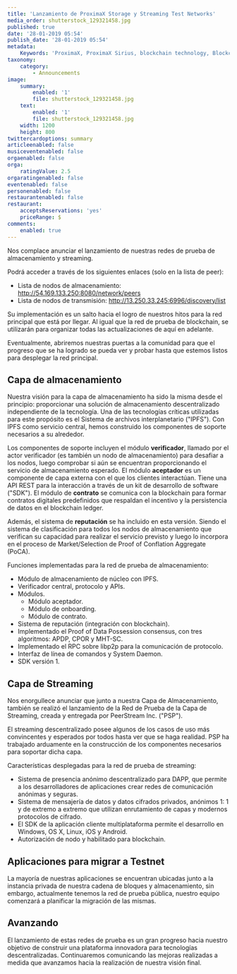 ```yaml
---
title: 'Lanzamiento de ProximaX Storage y Streaming Test Networks'
media_order: shutterstock_129321458.jpg
published: true
date: '28-01-2019 05:54'
publish_date: '28-01-2019 05:54'
metadata:
    Keywords: 'ProximaX, ProximaX Sirius, blockchain technology, Blockchain powered, Blockchain protocol, Distributed ledger technology, DLT, dlt, Distributed ledger, Decentralized database, Decentralized database technology, Decentralized storage, Decentralized storage technology, Decentralized supply chain, Decentralized streaming, Integrated and distributed ledger technology, IaDLt, Peer-to-peer technology, Peer to peer streaming, Peer to peer, Consensus mechanism, Consensus protocol, Asymmetric encryption, Data encryption, Off-chain storage, Off-chain streaming, Distributed File Management System, DFMS, Super Contract, Immutability, Data encryption, Encrypted by default, Permissioned, Permission based, Tokenomics, Token economics, Crypto trading, Cryptocurrency, Supply chain, CSD, Central Securities Depository, STO, Security Token Offering, Decentralized supply chain, STO, Private blockchain, DAapps, Decentralized applications, Blockchain apps, Streaming Layer, Streaming Node, Storage Layer, Storage Node, Sharded Information, Sharded Data, Use Case, Use Cases, Blockchain Consensus, Consensus Protocol, Enterprise Solution, Enterprise Solutions, System Integration, Transparency, Immutability, Irreversibility, Traceability, Proof of Bandwidth, Proof of Conflation Aggregate, Proof of Storage, Encryption, Data Security, Data Privacy, Cyber Security, Hackers, Hacking, Nodes, Public Chain, Private Chain, Hybrid Chain, Public & Private Chain, Catapult, SDK, SDKs, Software Development Kits, Super Contract, Super Contracts, Smart Contract, Smart Contracts, Peer-to-Peer , Peer-to-Peer Storage, Software-as-a-Service, SaaS, Lon Wong, PSP, PeerStream, PeerStream Protocol, Anonymous streaming, New Economic Model, New Economic Model Foundation, 482.solutions, Ministry of Community Development UAE, Dragonfly  Fintech, Xarcade, Testnet, Test network, Mainnet, Main network, Tokenomics, Token Economics, XPX, Crypto Currency, Crypto Currencies, Crypto Exchange, Crypto Exchanges, Bitcoin, Zero trust, Escrow, Onchain escrow, Trustless swaps, Trustless, Onion routing, SIM Identity attestation, ProximaX KYC, KYC, Know Your Customer, Know Your Counter Party, Onboarding Customer, Customer Onboarding, Identity Management, Identity Management System, Identity Verification, Identity Authentication, Anti-Money Laundering, AML, RegTech, Regulation Tech, Regulation Technology, GDPR, General Data Protection Regulation, EU GDPR, European Union GDPR, European Union General Data Protection Regulation, Knowyourcustomer, Compliance system, Compliance systems, , ProximaX Suite, Office Suite, Office Collaboration, Workforce Collaboration, Collaboration, Real Time Collaboration, Office suite, word processing, Office collaboration, File sharing, Decentralized file sharing, Real Time Editing, Office Productivity, Productivity, Office Applications, Microsoft Office, Word Processor, Word Processing, Microsoft Word Spreadsheet, Spreadsheets, Excel, Microsoft Excel, Presentation, Presentations, Microsoft Powerpoint, Powerpoint, Keynote, Collabora Office, LibreOffice, Collabora Productivity, Collabora Productivity Ltd,'
taxonomy:
    category:
        - Announcements
image:
    summary:
        enabled: '1'
        file: shutterstock_129321458.jpg
    text:
        enabled: '1'
        file: shutterstock_129321458.jpg
    width: 1200
    height: 800
twittercardoptions: summary
articleenabled: false
musiceventenabled: false
orgaenabled: false
orga:
    ratingValue: 2.5
orgaratingenabled: false
eventenabled: false
personenabled: false
restaurantenabled: false
restaurant:
    acceptsReservations: 'yes'
    priceRange: $
comments:
    enabled: true
---
```


Nos complace anunciar el lanzamiento de nuestras redes de prueba de almacenamiento y streaming.

Podrá acceder a través de los siguientes enlaces (solo en la lista de peer):
* Lista de nodos de almacenamiento: http://54.169.133.250:8080/network/peers 
* Lista de nodos de transmisión: http://13.250.33.245:6996/discovery/list

Su implementación es un salto hacia el logro de nuestros hitos para la red principal que está por llegar. Al igual que la red de prueba de blockchain, se utilizarán para organizar todas las actualizaciones de aquí en adelante.

Eventualmente, abriremos nuestras puertas a la comunidad para que el progreso que se ha logrado se pueda ver y probar hasta que estemos listos para desplegar la red principal.
 
## Capa de almacenamiento

Nuestra visión para la capa de almacenamiento ha sido la misma desde el principio: proporcionar una solución de almacenamiento descentralizado independiente de la tecnología. Una de las tecnologías críticas utilizadas para este propósito es el Sistema de archivos interplanetario ("IPFS"). Con  IPFS como servicio central, hemos construido los componentes de soporte necesarios a su alrededor.

Los componentes de soporte incluyen el módulo **verificador**, llamado por el actor verificador (es también un nodo de almacenamiento) para desafiar a los nodos, luego comprobar si aún se encuentran proporcionando el servicio de almacenamiento esperado. El módulo **aceptador** es un componente de capa externa con el que los clientes interactúan. Tiene una API REST para la interacción a través de un kit de desarrollo de software ("SDK"). El módulo de **contrato** se comunica con la blockchain para formar contratos digitales predefinidos que respaldan el incentivo y la persistencia de datos en el blockchain ledger.

Además, el sistema de **reputación** se ha incluido en esta versión. Siendo el sistema de clasificación para todos los nodos de almacenamiento que verifican su capacidad para realizar el servicio previsto y luego lo incorpora en el proceso de Market/Selection de Proof of Conflation Aggregate (PoCA).

Funciones implementadas para la red de prueba de almacenamiento:
* Módulo de almacenamiento de núcleo con IPFS.
* Verificador central, protocolo y APIs.
* Módulos.
    * Módulo aceptador.
    * Módulo de onboarding.
    * Módulo de contrato.
* Sistema de reputación (integración con blockchain).
* Implementado el Proof of Data Possession consensus, con tres algoritmos: APDP, CPOR y MHT-SC.
* Implementado el RPC sobre libp2p para la comunicación de protocolo.
* Interfaz de línea de comandos y System Daemon.
* SDK versión 1.



## Capa de Streaming 

Nos enorgullece anunciar que junto a nuestra Capa de Almacenamiento,  también se realizó el lanzamiento de la Red de Prueba de la Capa de Streaming, creada y entregada por PeerStream Inc. ("PSP").

El streaming descentralizado posee algunos de los casos de uso más convincentes y esperados por todos hasta ver que se haga realidad. PSP ha trabajado arduamente en la construcción de los componentes necesarios para soportar dicha capa.

Características desplegadas para la red de prueba de streaming:

* Sistema de presencia anónimo descentralizado para DAPP, que permite a los desarrolladores de aplicaciones crear redes de comunicación anónimas y seguras.
* Sistema de mensajería de datos y datos cifrados privados, anónimos 1: 1 y de extremo a extremo que utilizan enrutamiento de capas  y modernos protocolos de cifrado.
* El SDK de la aplicación cliente multiplataforma permite el desarrollo en Windows, OS X, Linux, iOS y Android.
* Autorización de nodo y habilitado para blockchain.

## Aplicaciones para migrar a Testnet
La mayoría de nuestras aplicaciones se encuentran ubicadas junto a la instancia privada de nuestra cadena de bloques y almacenamiento, sin  embargo, actualmente tenemos la red de prueba pública, nuestro equipo comenzará a planificar la migración de las mismas. 

## Avanzando

El lanzamiento de estas redes de prueba es un gran progreso hacia nuestro objetivo de construir una plataforma innovadora para tecnologías descentralizadas. Continuaremos comunicando las mejoras realizadas a medida que avanzamos hacia la realización de nuestra visión final.